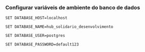 ### Configurar variáveis de ambiente do banco de dados

```
SET DATABASE_HOST=localhost
```

```
SET DATABASE_NAME=hub_solidario_desenvolvimento
```

```
SET DATABASE_USER=postgres
```

```
SET DATABASE_PASSWORD=default123
```